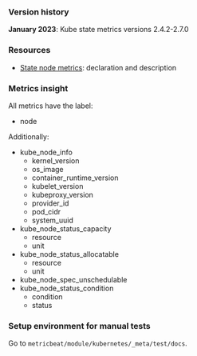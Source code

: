 ### Version history

**January 2023**: Kube state metrics versions 2.4.2-2.7.0

### Resources

- [State node metrics](https://github.com/kubernetes/kube-state-metrics/blob/main/internal/store/node.go):
declaration and description

### Metrics insight

All metrics have the label:
- node

Additionally:

- kube_node_info
  - kernel_version
  - os_image
  - container_runtime_version
  - kubelet_version
  - kubeproxy_version
  - provider_id
  - pod_cidr
  - system_uuid
- kube_node_status_capacity
  - resource
  - unit
- kube_node_status_allocatable
  - resource
  - unit
- kube_node_spec_unschedulable
- kube_node_status_condition
  - condition
  - status



### Setup environment for manual tests
Go to `metricbeat/module/kubernetes/_meta/test/docs`.

